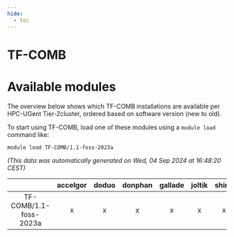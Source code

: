```yaml
---
hide:
  - toc
---
```


TF-COMB
=======

# Available modules


The overview below shows which TF-COMB installations are available per HPC-UGent Tier-2cluster, ordered based on software version (new to old).

To start using TF-COMB, load one of these modules using a `module load` command like:

```shell
module load TF-COMB/1.1-foss-2023a
```

*(This data was automatically generated on Wed, 04 Sep 2024 at 16:48:20 CEST)*  

| |accelgor|doduo|donphan|gallade|joltik|shinx|skitty|
| :---: | :---: | :---: | :---: | :---: | :---: | :---: | :---: |
|TF-COMB/1.1-foss-2023a|x|x|x|x|x|x|x|
